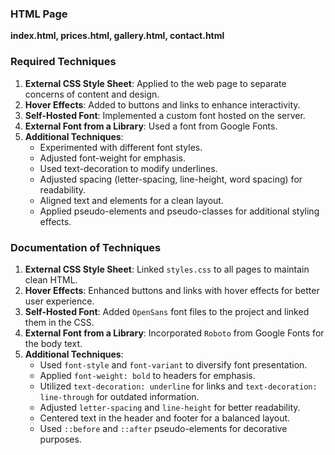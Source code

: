 ### HTML Page

**index.html, prices.html, gallery.html, contact.html**

### Required Techniques

1. **External CSS Style Sheet**: Applied to the web page to separate concerns of content and design.
2. **Hover Effects**: Added to buttons and links to enhance interactivity.
3. **Self-Hosted Font**: Implemented a custom font hosted on the server.
4. **External Font from a Library**: Used a font from Google Fonts.
5. **Additional Techniques**:
    - Experimented with different font styles.
    - Adjusted font-weight for emphasis.
    - Used text-decoration to modify underlines.
    - Adjusted spacing (letter-spacing, line-height, word spacing) for readability.
    - Aligned text and elements for a clean layout.
    - Applied pseudo-elements and pseudo-classes for additional styling effects.

### Documentation of Techniques

1. **External CSS Style Sheet**: Linked `styles.css` to all pages to maintain clean HTML.
2. **Hover Effects**: Enhanced buttons and links with hover effects for better user experience.
3. **Self-Hosted Font**: Added `OpenSans` font files to the project and linked them in the CSS.
4. **External Font from a Library**: Incorporated `Roboto` from Google Fonts for the body text.
5. **Additional Techniques**:
    - Used `font-style` and `font-variant` to diversify font presentation.
    - Applied `font-weight: bold` to headers for emphasis.
    - Utilized `text-decoration: underline` for links and `text-decoration: line-through` for outdated information.
    - Adjusted `letter-spacing` and `line-height` for better readability.
    - Centered text in the header and footer for a balanced layout.
    - Used `::before` and `::after` pseudo-elements for decorative purposes.